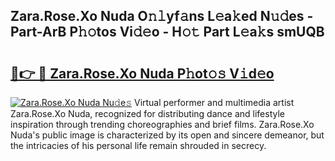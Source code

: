 ## Zara.Rose.Xo Nuda O𝚗𝚕yf𝚊ns L𝚎a𝚔ed N𝚞𝚍es - Part-ArB P𝚑𝚘tos Vi𝚍𝚎o - H𝚘𝚝 Part L𝚎a𝚔s smUQB

# <h2><a href="http://kf3cjrp.oniu.top/?m=Zara.Rose.Xo+Nuda">🔗👉 🔴 Zara.Rose.Xo Nuda P𝚑ot𝚘𝚜 V𝚒d𝚎o</a></h2>

[![Zara.Rose.Xo Nuda Nu𝚍e𝚜](https://i.imgur.com/0qMVB7G.gif)](http://kf3cjrp.oniu.top/?m=Zara.Rose.Xo+Nuda)
Virtual performer and multimedia artist Zara.Rose.Xo Nuda, recognized for distributing dance and lifestyle inspiration through trending choreographies and brief films. Zara.Rose.Xo Nuda's public image is characterized by its open and sincere demeanor, but the intricacies of his personal life remain shrouded in secrecy.  
